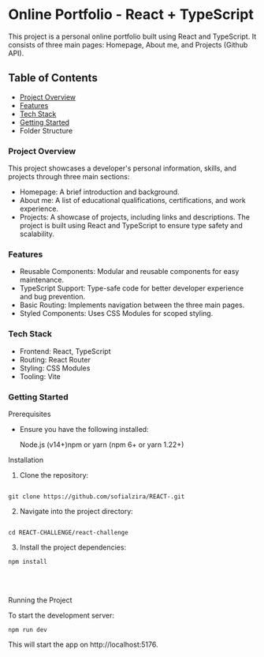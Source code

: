 
# Online Portfolio - React + TypeScript

This project is a personal online portfolio built using React and TypeScript. It consists of three main pages: Homepage, About me, and Projects (Github API).



## Table of Contents

- [Project Overview](#project-overview)
- [Features](#features)
- [Tech Stack](#tech_stack)
- [Getting Started](#getting_started)
- Folder Structure




### <a name="project_overview"></a> Project Overview

This project showcases a developer's personal information, skills, and projects through three main sections:

- Homepage: A brief introduction and background.
- About me: A list of educational qualifications, certifications, and work experience.
- Projects: A showcase of projects, including links and descriptions.
The project is built using React and TypeScript to ensure type safety and scalability.


### <a name="features"></a> Features

- Reusable Components: Modular and reusable components for easy maintenance.
- TypeScript Support: Type-safe code for better developer experience and bug prevention.
- Basic Routing: Implements navigation between the three main pages.
- Styled Components: Uses CSS Modules for scoped styling.

### <a name="tech_stack"></a> Tech Stack

- Frontend: React, TypeScript
- Routing: React Router
- Styling: CSS Modules
- Tooling: Vite 

### <a name="getting_started"></a> Getting Started 

 Prerequisites
- Ensure you have the following installed:

    Node.js (v14+)npm or yarn (npm 6+ or yarn 1.22+)



 Installation

 1. Clone the repository:
 ```

 git clone https://github.com/sofialzira/REACT-.git

```

2. Navigate into the project directory:

````

cd REACT-CHALLENGE/react-challenge

````
3. Install the project dependencies:

````
npm install
````

<br>
<br>

Running the Project

To start the development server:

````
npm run dev
````
This will start the app on http://localhost:5176.



